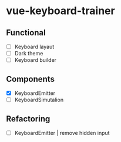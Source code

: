 # vue-keyboard-trainer

## Functional
- [ ] Keyboard layaut
- [ ] Dark theme
- [ ] Keyboard builder

## Components
- [x] KeyboardEmitter
- [ ] KeyboardSimutalion

## Refactoring
- [ ] KeyboardEmitter | remove hidden input
